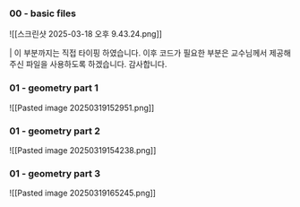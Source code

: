 ### 00 - basic files
![[스크린샷 2025-03-18 오후 9.43.24.png]]

| 이 부분까지는 직접 타이핑 하였습니다. 이후 코드가 필요한 부분은 교수님께서 제공해주신 파일을 사용하도록 하겠습니다. 감사합니다.

### 01 - geometry part 1

![[Pasted image 20250319152951.png]]

### 01 - geometry part 2
![[Pasted image 20250319154238.png]]
### 01 - geometry part 3
![[Pasted image 20250319165245.png]]